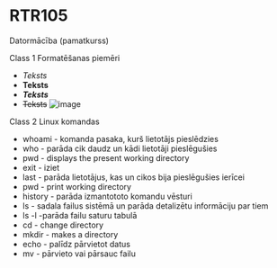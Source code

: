 # RTR105
Datormācība (pamatkurss)

Class 1
Formatēšanas piemēri

- *Teksts*
- **Teksts**
- ***Teksts***
- ~~Teksts~~
![image](https://user-images.githubusercontent.com/90239558/190493051-b9c2409d-2804-483e-9fe3-a716e18042a8.png)

Class 2
Linux komandas

- whoami - komanda pasaka, kurš lietotājs pieslēdzies
- who - parāda cik daudz un kādi lietotāji pieslēgušies
- pwd - displays the present working directory
- exit - iziet
- last - parāda lietotājus, kas un cikos bija pieslēgušies ierīcei
- pwd - print working directory
- history - parāda izmantototo komandu vēsturi
- ls - sadala failus sistēmā un parāda detalizētu informāciju par tiem
- ls -l -parāda failu saturu tabulā
- cd - change directory
- mkdir - makes a directory
- echo - palīdz pārvietot datus
- mv - pārvieto vai pārsauc failu
